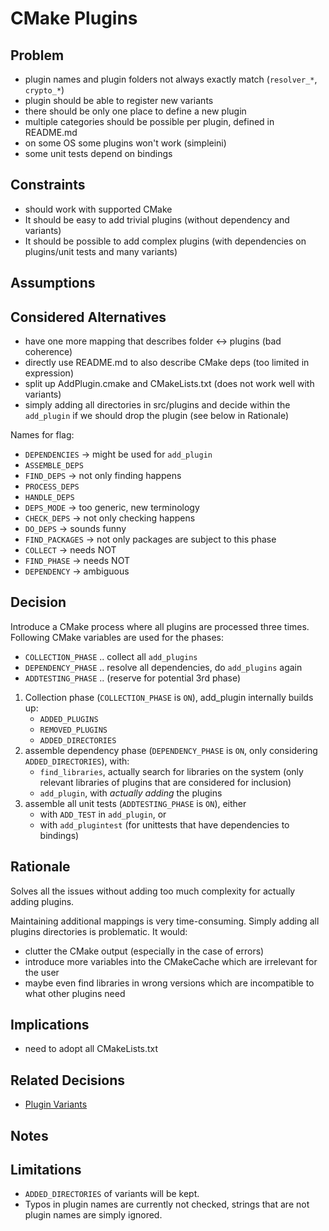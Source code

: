 # CMake Plugins

## Problem

- plugin names and plugin folders not always exactly match (`resolver_*`, `crypto_*`)
- plugin should be able to register new variants
- there should be only one place to define a new plugin
- multiple categories should be possible per plugin, defined in README.md
- on some OS some plugins won't work (simpleini)
- some unit tests depend on bindings

## Constraints

- should work with supported CMake
- It should be easy to add trivial plugins (without dependency and variants)
- It should be possible to add complex plugins (with dependencies on plugins/unit tests and many variants)

## Assumptions

## Considered Alternatives

- have one more mapping that describes folder <-> plugins (bad coherence)
- directly use README.md to also describe CMake deps (too limited in expression)
- split up AddPlugin.cmake and CMakeLists.txt (does not work well with variants)
- simply adding all directories in src/plugins and decide within the `add_plugin`
  if we should drop the plugin (see below in Rationale)

Names for flag:

- `DEPENDENCIES` -> might be used for `add_plugin`
- `ASSEMBLE_DEPS`
- `FIND_DEPS` -> not only finding happens
- `PROCESS_DEPS`
- `HANDLE_DEPS`
- `DEPS_MODE` -> too generic, new terminology
- `CHECK_DEPS` -> not only checking happens
- `DO_DEPS` -> sounds funny
- `FIND_PACKAGES` -> not only packages are subject to this phase
- `COLLECT` -> needs NOT
- `FIND_PHASE` -> needs NOT
- `DEPENDENCY` -> ambiguous

## Decision

Introduce a CMake process where all plugins are processed three times.
Following CMake variables are used for the phases:

- `COLLECTION_PHASE` .. collect all `add_plugins`
- `DEPENDENCY_PHASE` .. resolve all dependencies, do `add_plugins` again
- `ADDTESTING_PHASE` .. (reserve for potential 3rd phase)

1. Collection phase (`COLLECTION_PHASE` is `ON`), add_plugin internally builds up:
   - `ADDED_PLUGINS`
   - `REMOVED_PLUGINS`
   - `ADDED_DIRECTORIES`
2. assemble dependency phase (`DEPENDENCY_PHASE` is `ON`, only considering `ADDED_DIRECTORIES`), with:
   - `find_libraries`, actually search for libraries on the system
     (only relevant libraries of plugins that are considered for inclusion)
   - `add_plugin`, with _actually adding_ the plugins
3. assemble all unit tests (`ADDTESTING_PHASE` is `ON`), either
   - with `ADD_TEST` in `add_plugin`, or
   - with `add_plugintest` (for unittests that have dependencies to bindings)

## Rationale

Solves all the issues without adding too much complexity for actually adding plugins.

Maintaining additional mappings is very time-consuming.
Simply adding all plugins directories is problematic.
It would:

- clutter the CMake output (especially in the case of errors)
- introduce more variables into the CMakeCache which are irrelevant for the user
- maybe even find libraries in wrong versions which are incompatible to what other plugins need

## Implications

- need to adopt all CMakeLists.txt

## Related Decisions

- [Plugin Variants](../0a_delayed/plugin_variants.md)

## Notes

## Limitations

- `ADDED_DIRECTORIES` of variants will be kept.
- Typos in plugin names are currently not checked, strings that are not plugin names are simply ignored.

